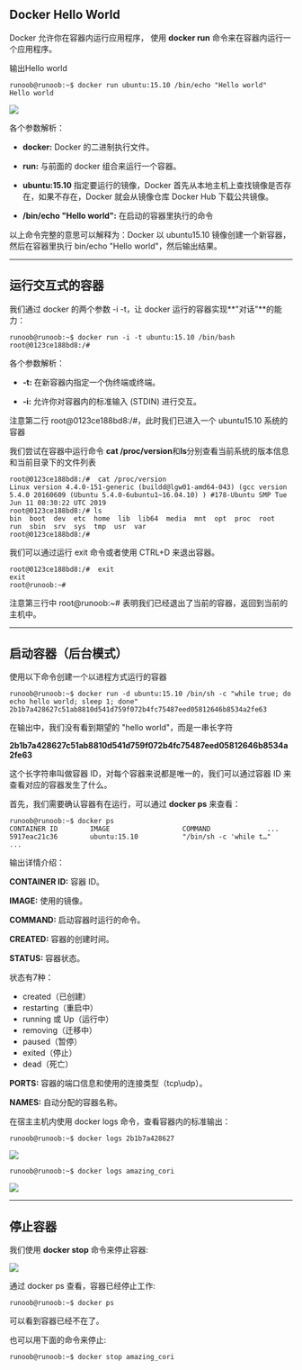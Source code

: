 ## Docker Hello World

Docker 允许你在容器内运行应用程序， 使用 **docker run** 命令来在容器内运行一个应用程序。

输出Hello world

```
runoob@runoob:~$ docker run ubuntu:15.10 /bin/echo "Hello world"
Hello world
```

![](https://www.runoob.com/wp-content/uploads/2016/05/docker19.png)

各个参数解析：

+   **docker:** Docker 的二进制执行文件。
    
+   **run:** 与前面的 docker 组合来运行一个容器。
    
+   **ubuntu:15.10** 指定要运行的镜像，Docker 首先从本地主机上查找镜像是否存在，如果不存在，Docker 就会从镜像仓库 Docker Hub 下载公共镜像。
    
+   **/bin/echo "Hello world":** 在启动的容器里执行的命令
    

以上命令完整的意思可以解释为：Docker 以 ubuntu15.10 镜像创建一个新容器，然后在容器里执行 bin/echo "Hello world"，然后输出结果。

* * *

## 运行交互式的容器

我们通过 docker 的两个参数 -i -t，让 docker 运行的容器实现**"对话"**的能力：

```
runoob@runoob:~$ docker run -i -t ubuntu:15.10 /bin/bash
root@0123ce188bd8:/#
```

各个参数解析：

+   **\-t:** 在新容器内指定一个伪终端或终端。
    
+   **\-i:** 允许你对容器内的标准输入 (STDIN) 进行交互。
    

注意第二行 root@0123ce188bd8:/#，此时我们已进入一个 ubuntu15.10 系统的容器

我们尝试在容器中运行命令 **cat /proc/version**和**ls**分别查看当前系统的版本信息和当前目录下的文件列表

```
root@0123ce188bd8:/#  cat /proc/version
Linux version 4.4.0-151-generic (buildd@lgw01-amd64-043) (gcc version 5.4.0 20160609 (Ubuntu 5.4.0-6ubuntu1~16.04.10) ) #178-Ubuntu SMP Tue Jun 11 08:30:22 UTC 2019
root@0123ce188bd8:/# ls
bin  boot  dev  etc  home  lib  lib64  media  mnt  opt  proc  root  run  sbin  srv  sys  tmp  usr  var
root@0123ce188bd8:/# 
```

我们可以通过运行 exit 命令或者使用 CTRL+D 来退出容器。

```
root@0123ce188bd8:/#  exit
exit
root@runoob:~# 
```

注意第三行中 root@runoob:~# 表明我们已经退出了当前的容器，返回到当前的主机中。

* * *

## 启动容器（后台模式）

使用以下命令创建一个以进程方式运行的容器

```
runoob@runoob:~$ docker run -d ubuntu:15.10 /bin/sh -c "while true; do echo hello world; sleep 1; done"
2b1b7a428627c51ab8810d541d759f072b4fc75487eed05812646b8534a2fe63
```

在输出中，我们没有看到期望的 "hello world"，而是一串长字符

**2b1b7a428627c51ab8810d541d759f072b4fc75487eed05812646b8534a2fe63**

这个长字符串叫做容器 ID，对每个容器来说都是唯一的，我们可以通过容器 ID 来查看对应的容器发生了什么。

首先，我们需要确认容器有在运行，可以通过 **docker ps** 来查看：

```
runoob@runoob:~$ docker ps
CONTAINER ID        IMAGE                  COMMAND              ...  
5917eac21c36        ubuntu:15.10           "/bin/sh -c 'while t…"    ...
```

输出详情介绍：

**CONTAINER ID:** 容器 ID。

**IMAGE:** 使用的镜像。

**COMMAND:** 启动容器时运行的命令。

**CREATED:** 容器的创建时间。

**STATUS:** 容器状态。

状态有7种：

+   created（已创建）
+   restarting（重启中）
+   running 或 Up（运行中）
+   removing（迁移中）
+   paused（暂停）
+   exited（停止）
+   dead（死亡）

**PORTS:** 容器的端口信息和使用的连接类型（tcp\\udp）。

**NAMES:** 自动分配的容器名称。

在宿主主机内使用 docker logs 命令，查看容器内的标准输出：

```
runoob@runoob:~$ docker logs 2b1b7a428627
```

![](https://www.runoob.com/wp-content/uploads/2016/05/docker23.png)

```
runoob@runoob:~$ docker logs amazing_cori
```

![](https://www.runoob.com/wp-content/uploads/2016/05/docker24.png)

* * *

## 停止容器

我们使用 **docker stop** 命令来停止容器:

![](https://www.runoob.com/wp-content/uploads/2016/05/docker25.png)

通过 docker ps 查看，容器已经停止工作:

```
runoob@runoob:~$ docker ps
```

可以看到容器已经不在了。

也可以用下面的命令来停止:

```
runoob@runoob:~$ docker stop amazing_cori
```